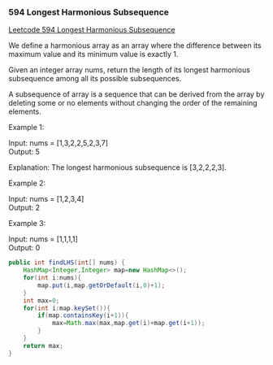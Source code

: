 ### 594 Longest Harmonious Subsequence

[Leetcode 594 Longest Harmonious Subsequence](https://leetcode.com/problems/longest-harmonious-subsequence/)

We define a harmonious array as an array where the difference between its maximum value and its minimum value is exactly 1.

Given an integer array nums, return the length of its longest harmonious subsequence among all its possible subsequences.

A subsequence of array is a sequence that can be derived from the array by deleting some or no elements without changing the order of the remaining elements.

 

Example 1:

Input: nums = [1,3,2,2,5,2,3,7]  
Output: 5

Explanation: The longest harmonious subsequence is [3,2,2,2,3].

Example 2:

Input: nums = [1,2,3,4]  
Output: 2

Example 3:

Input: nums = [1,1,1,1]  
Output: 0

```java
public int findLHS(int[] nums) {
    HashMap<Integer,Integer> map=new HashMap<>();
    for(int i:nums){
        map.put(i,map.getOrDefault(i,0)+1);
    }
    int max=0;
    for(int i:map.keySet()){
        if(map.containsKey(i+1)){
            max=Math.max(max,map.get(i)+map.get(i+1));
        }
    }
    return max;
}
```